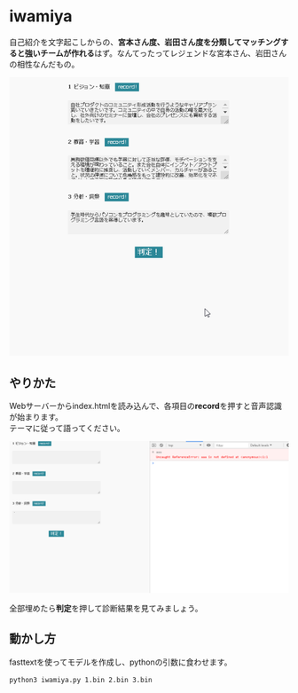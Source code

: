 # iwamiya

自己紹介を文字起こしからの、**宮本さん度、岩田さん度を分類してマッチングすると強いチームが作れる**はず。なんてったってレジェンドな宮本さん、岩田さんの相性なんだもの。

![iwamiya](https://github.com/yasutakatou/iwamiya/blob/pic/iwamiya.gif)

## やりかた

Webサーバーからindex.htmlを読み込んで、各項目の**record**を押すと音声認識が始まります。<br>テーマに従って語ってください。

![iwamiya](https://github.com/yasutakatou/iwamiya/blob/pic/iwamiya2.gif)

全部埋めたら**判定**を押して診断結果を見てみましょう。


## 動かし方


fasttextを使ってモデルを作成し、pythonの引数に食わせます。


```
python3 iwamiya.py 1.bin 2.bin 3.bin
```

